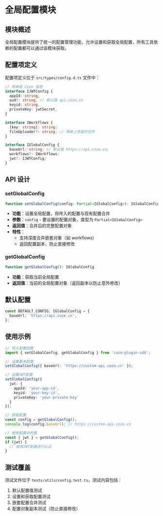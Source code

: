 # 全局配置模块

## 模块概述

全局配置模块提供了统一的配置管理功能，允许设置和获取全局配置，所有工具依赖的配置都可以通过该模块获取。

## 配置项定义

配置项定义位于 `src/types/config.d.ts` 文件中：

```typescript
// 用来给 Coze 鉴权
interface IJWTConfig {
  appId: string,
  aud?: string, // 默认值 api.coze.cn
  keyid: string,
  privateKey: jwtSecret,
}

interface IWorkflows {
  [key: string]: string;
  fileUploader?: string; // 用来上传临时文件
}

interface IGlobalConfig {
  baseUrl: string; // 默认值 https://api.coze.cn,
  workflows?: IWorkflows;
  jwt?: IJWTConfig;
}
```

## API 设计

### setGlobalConfig

```typescript
function setGlobalConfig(config: Partial<IGlobalConfig>): IGlobalConfig
```

- **功能**：设置全局配置，将传入的配置与现有配置合并
- **参数**：`config` - 要设置的配置对象，类型为 `Partial<IGlobalConfig>`
- **返回值**：合并后的完整配置对象
- **特性**：
  - 支持深度合并嵌套对象（如 workflows）
  - 返回配置副本，防止直接修改

### getGlobalConfig

```typescript
function getGlobalConfig(): IGlobalConfig
```

- **功能**：获取当前全局配置
- **返回值**：当前的全局配置对象（返回副本以防止意外修改）

## 默认配置

```typescript
const DEFAULT_CONFIG: IGlobalConfig = {
  baseUrl: 'https://api.coze.cn',
};
```

## 使用示例

```typescript
// 导入配置函数
import { setGlobalConfig, getGlobalConfig } from 'coze-plugin-sdk';

// 设置基本配置
setGlobalConfig({ baseUrl: 'https://custom-api.coze.cn' });

// 设置JWT配置
setGlobalConfig({
  jwt: {
    appId: 'your-app-id',
    keyid: 'your-key-id',
    privateKey: 'your-private-key'
  }
});

// 获取配置
const config = getGlobalConfig();
console.log(config.baseUrl); // https://custom-api.coze.cn

// 使用配置中的值
const { jwt } = getGlobalConfig();
if (jwt) {
  // 使用JWT配置进行认证
}
```

## 测试覆盖

测试文件位于 `tests/utils/config.test.ts`，测试内容包括：

1. 默认配置值测试
2. 设置和获取配置测试
3. 嵌套配置合并测试
4. 配置对象副本测试（防止直接修改）